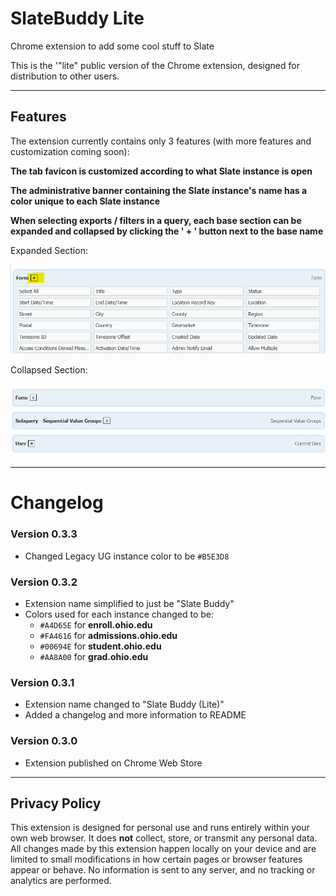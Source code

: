 # SlateBuddy Lite

Chrome extension to add some cool stuff to Slate

This is the '"lite" public version of the Chrome extension, designed for distribution to other users.

---

## Features

The extension currently contains only 3 features (with more features and customization coming soon):

**The tab favicon is customized according to what Slate instance is open**

**The administrative banner containing the Slate instance's name has a color unique to each Slate instance**

**When selecting exports / filters in a query, each base section can be expanded and collapsed by clicking the ' + ' button next to the base name**

Expanded Section:

![1754956853977](image/README/1754956853977.png)

Collapsed Section:

![1754956933847](image/README/1754956933847.png)

---

# Changelog

### Version 0.3.3
- Changed Legacy UG instance color to be `#B5E3D8`

### Version 0.3.2
- Extension name simplified to just be "Slate Buddy"
- Colors used for each instance changed to be:
  - `#A4D65E` for **enroll.ohio.edu**
  - `#FA4616` for **admissions.ohio.edu**
  - `#00694E` for **student.ohio.edu**
  - `#AA8A00` for **grad.ohio.edu**

### Version 0.3.1

- Extension name changed to "Slate Buddy (Lite)"
- Added a changelog and more information to README

### Version 0.3.0

* Extension published on Chrome Web Store

---

## Privacy Policy

This extension is designed for personal use and runs entirely within your own web browser. It does **not** collect, store, or transmit any personal data. All changes made by this extension happen locally on your device and are limited to small modifications in how certain pages or browser features appear or behave. No information is sent to any server, and no tracking or analytics are performed.
